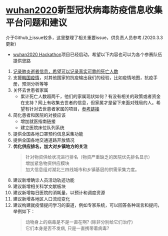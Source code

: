 # [wuhan2020](https://github.com/wuhan2020/wuhan2020)新型冠状病毒防疫信息收集平台问题和建议

介于Github上issue较多，这里整理了相关重要issue，供负责人员参考.(2020.3.3更新)

* [wuhan2020 Hackathon](https://github.com/wuhan2020/Hackathon)项目已经启动，希望以下内容也可以为各个参赛队伍提供思路

1. [记录肺炎逝者信息，希望可以记录真实可靠的死亡人数](jilufeiyan.com)
2. 支援[韩国疫情](https://github.com/soorichu/coronako)，对其他国家的抗疫输出我们的经验，比如疫情地图，抗疫手册，预测分析等等
3. 关怀去世患者家属
   - 累计死亡人数超两千，他们的家属现状如何？有没有相关的政策或者资金在支持？网上有收集去世者的信息，但家属才是留下来面对残局的人。希望有针对去世患者家属的项目，[参考链接](https://weileizeng.github.io/OpenSourceWuhan/)
4. 简化患者和医院的对接应该
   - 增加就医指南链接
   - 建立医院床位队列系统
5. 提供全国各地口罩预约信息采集功能
6. 提供全国各地交通道路开放情况
7. **优化供应排名，加大对乡镇地方的关注**
   > 针对物资供给状况进行排名（物资严重缺乏的医院优先排名显示）  
   > 增加紧急物资供应模块  
   > 加大信息组对湖北三四线城市和乡镇基层的供需采集力度。  
8. 建议新增确诊人员活动轨迹功能
9.  建议新增相关科学文献板块
10. 建议新增每日医院的消耗量，以预计和调度资源
11. 建议新增各地区人口流动变化
12. 建议构建就疫情提问学习的渠道，例如专家系统，可以回答各种谣言和提问，举例如下：
    > 动物身上的病毒是不是一直在啊? (除非分别给它们治疗)  
    > 它们本身是否不发病, 只是一直携带着病毒?
